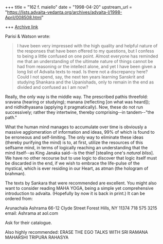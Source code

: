 +++
title = "162 f. maiello"
date = "1998-04-20"
upstream_url = "https://lists.advaita-vedanta.org/archives/advaita-l/1998-April/008508.html"

+++
[Archive link](https://lists.advaita-vedanta.org/archives/advaita-l/1998-April/008508.html)

Parisi & Watson wrote:

> I have been very impressed with the high quality and helpful nature of
> the responses that have been offered to my questions, but I confess to
> being a little confused on one point. Almost everyone has reminded me
> that an understanding of the ultimate nature of things cannot be had
> from reasoning or the intellect alone, and yet I have been given a long
> list of Advaita texts to read. Is there not a discrepancy here? Could I
> not spend, say, the next ten years learning Sanskrit and studying
> Shankara and the Upanishads, only to remain in the end as divided and
> confused as I am now?
>

Really, the only way is the middle way.  The prescribed pathis threefold:
sravana (hearing or studying); manana (reflecting
[on what was heard]); and nidhidhyasana (applying it pragmatically).
Now, these do not run successively; rather they intertwine, thereby
comprising--in tandem--"the path."

What the human mind manages to accumulate over time is obviously
a massive agglomeration of information and ideas, 99% of which
is found to be erroneous and self-limiting.  The only way to eliminate
these ideas (thereby purifying the mind) is to, at first, utilize the
resources
of this selfsame mind, in terms of logically reaching an understanding
that the mind itself--as King Janaka said--is the thief [stealing one's
*natural bliss*].  We have no other recourse but to use logic to discover
that logic itself must be discarded in the end, if we wish to embrace
the life-pulse of the mystical, which is ever residing in our Heart, as
atman (the hologram of brahman).

The texts by Sankara that were recommended are excellent.  You
might also want to consider reading MAHA YOGA, being a simple
yet comprehensive introduction to advaita.  (Hopefully by now it is
back in print.)   It can be ordered from:

Arunachala Ashrama
66-12 Clyde Street
Forest Hills, NY 11374
718 575 3215
email: Ashrama at aol.com

Ask for their catalogue.

Also highly recommended:
ERASE THE EGO
TALKS WITH SRI RAMANA MAHARSHI
TRIPURA RAHASYA

